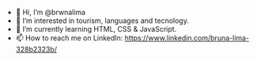 - 👋 Hi, I’m @brwnalima
- 👀 I’m interested in tourism, languages and tecnology.
- 🌱 I’m currently learning HTML, CSS & JavaScript.
- 📫 How to reach me on LinkedIn: https://www.linkedin.com/bruna-lima-328b2323b/

<!---
brwnalima/brwnalima is a ✨ special ✨ repository because its `README.md` (this file) appears on your GitHub profile.
You can click the Preview link to take a look at your changes.
--->
